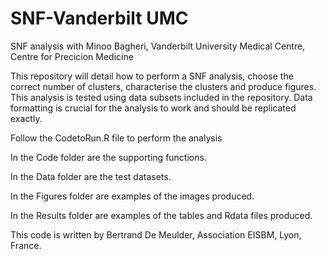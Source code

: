 # SNF-Vanderbilt UMC
SNF analysis with Minoo Bagheri, Vanderbilt University Medical Centre, Centre for Precicion Medicine

This repository will detail how to perform a SNF analysis, choose the correct number of clusters, characterise the clusters and produce figures.
This analysis is tested using data subsets included in the repository. Data formatting is crucial for the analysis to work and should be replicated exactly.

Follow the CodetoRun.R file to perform the analysis

In the Code folder are the supporting functions.

In the Data folder are the test datasets.

In the Figures folder are examples of the images produced. 

In the Results folder are examples of the tables and Rdata files produced.



This code is written by Bertrand De Meulder, Association EISBM, Lyon, France. 

